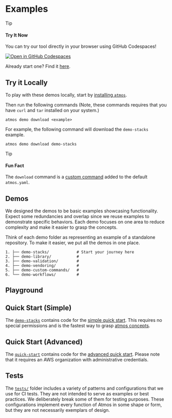 # Examples

> [!TIP]
  > #### Try It Now
  >
  > You can try our tool directly in your browser using GitHub Codespaces!
  >
  > [![Open in GitHub Codespaces](https://github.com/codespaces/badge.svg)](https://codespaces.new/cloudposse/atmos/pull/612)
  >
  > Already start one? Find it [here](https://github.com/codespaces).
  >

## Try it Locally

To play with these demos locally, start by [installing `atmos`](https://atmos.tools/install). 

Then run the following commands (Note, these commands requires that you have `curl` and `tar` installed on your system.)

```shell
atmos demo download <example>
```

For example, the following command will download the `demo-stacks` example.
```shell
atmos demo download demo-stacks
```

> [!TIP]
> #### Fun Fact
>
> The `download` command is a [custom command](https://atmos.tools/core-concepts/custom-commands) added to the default `atmos.yaml`.
>


## Demos

We designed the demos to be basic examples showcasing functionality. Expect some redundancies and overlap since we reuse examples to demonstrate specific behaviors. Each demo focuses on one area to reduce complexity and make it easier to grasp the concepts.

Think of each demo folder as representing an example of a standalone repository. To make it easier, we put all the demos in one place.

```shell
1. ├── demo-stacks/            # Start your journey here
2. ├── demo-library/           #
3. ├── demo-validation/        #
4. ├── demo-vendoring/         #
5. ├── demo-custom-commands/   #
6. └── demo-workflows/         #
```

## Playground


## Quick Start (Simple)

The [`demo-stacks`](demo-stacks/) contains code for the [simple quick start](https://atmos.tools/quick-start/advanced). This requires no special permissions and is the fastest way to grasp [atmos concepts](https://atmos.tools/core-concepts).

## Quick Start (Advanced)

The [`quick-start`](quick-start/) contains code for the [advanced quick start](https://atmos.tools/quick-start/advanced). Please note that it requires an AWS organization with administrative credentials.

## Tests

The [`tests/`](tests/) folder includes a variety of patterns and configurations that we use for CI tests. They are not intended to serve as examples or best practices. We deliberately break some of them for testing purposes. These configurations implement every function of Atmos in some shape or form, but they are not necessarily exemplars of design.

